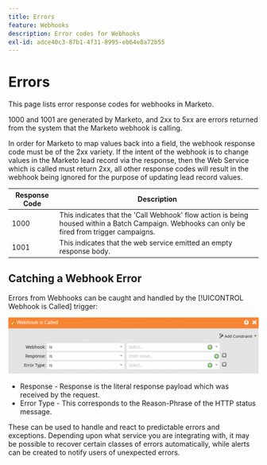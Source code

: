 ```yaml
---
title: Errors
feature: Webhooks
description: Error codes for Webhooks
exl-id: adce40c3-87b1-4f31-8995-eb64e8a72b55
---
```

# Errors

This page lists error response codes for webhooks in Marketo.

1000 and 1001 are generated by Marketo, and 2xx to 5xx are errors returned from the system that the Marketo webhook is calling.

In order for Marketo to map values back into a field, the webhook response code must be of the 2xx variety. If the intent of the webhook is to change values in the Marketo lead record via the response, then the Web Service which is called must return 2xx, all other response codes will result in the webhook being ignored for the purpose of updating lead record values.

| Response Code | Description|
| --- | --- |
| 1000| This indicates that the 'Call Webhook' flow action is being housed within a Batch Campaign. Webhooks can only be fired from trigger campaigns.|
| 1001| This indicates that the web service emitted an empty response body.|

## Catching a Webhook Error

Errors from Webhooks can be caught and handled by the [!UICONTROL Webhook is Called] trigger:

![Webhook is Called](assets/webhook-called.png)

* Response - Response is the literal response payload which was received by the request.
* Error Type - This corresponds to the Reason-Phrase of the HTTP status message.

These can be used to handle and react to predictable errors and exceptions. Depending upon what service you are integrating with, it may be possible to recover certain classes of errors automatically, while alerts can be created to notify users of unexpected errors.
